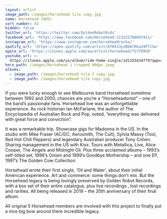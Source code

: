 ```yaml
---
layout: artist
image_path: /images/horsehead tile copy.jpg
name: Horsehead (AUS)
sort_number: 43
hidden: false
twitter_url: 'https://twitter.com/GoldenRobotRcds'
facebook_url: 'https://www.facebook.com/Horsehead-113232788697411/'
instagram_url: 'https://www.instagram.com/horseheadrocks/'
spotify_url: 'https://open.spotify.com/artist/6fKX13yzBb6lMxaZ4PllSw'
apple_url: 'https://itunes.apple.com/au/artist/horsehead/72770950'
youtube_url: >-
  https://itunes.apple.com/us/album/ride-home-single/id1255434779?app=itunes&ign-mpt=uo%3D4
hero_path: /images/Horsehead 1 cropped 600px.jpeg
albums:
  - image_path: /images/horsehead tile 2 copy.jpg
  - image_path: /images/horsehead tile copy.jpg
---
```


If you were lucky enough to see Melbourne band Horsehead sometime between 1992 and 2000, chances are you’re a “Horseheadonist” – one of the band’s passionate fans. Horsehead live was an unforgettable experience. As rock historian Ian McFarlane, the author of The Encyclopedia of Australian Rock and Pop, noted, “everything was delivered with great force and conviction”.

It was a remarkable trip. Showcase gigs for Madonna in the US. In the studio with Mike Fraser (AC/DC, Aerosmith, The Cult), Sylvia Massy (Tool, Red Hot Chili Peppers) and legendary Australian producer Tony Cohen. Sharing management in the US with Kiss. Tours with Metallica, Live, Alice Cooper, The Angels and Midnight Oil. Plus three acclaimed albums – 1993’s self-titled set, 1996’s Onism and 1999’s Goodbye Mothership – and one EP, 1997’s The Golden Cow Collection.

Horsehead wrote their first single, ‘Oil and Water’, about their initial American experience. Art and commerce: some things don’t mix. But the Horsehead legacy is being lovingly preserved by Golden Robot Records, with a box set of their entire catalogue, plus live recordings , lost recordings and rarities. All being released in 2019 – the 20th anniversary of their final album.

All original 5 Horsehead members are involved with this project to finally put a nice big bow around there incredible legacy.